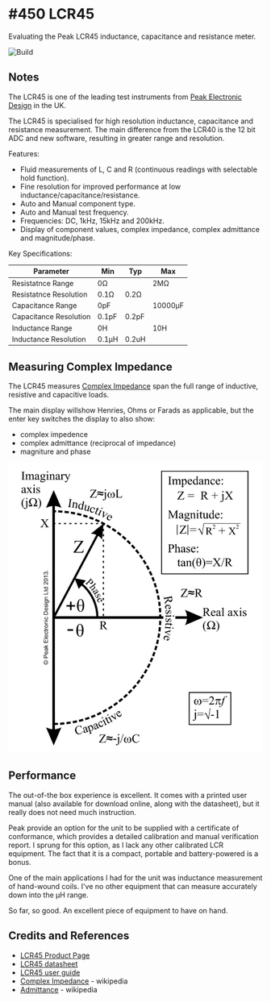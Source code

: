# #450 LCR45

Evaluating the Peak LCR45 inductance, capacitance and resistance meter.

![Build](./assets/LCR45_build.jpg?raw=true)

## Notes

The LCR45 is one of the leading test instruments from [Peak Electronic Design](https://www.peakelec.co.uk/acatalog/peak-test-instruments.html) in the UK.

The LCR45 is specialised for high resolution inductance, capacitance and resistance measurement.
The main difference from the LCR40 is the 12 bit ADC and new software, resulting in greater range and resolution.

Features:

* Fluid measurements of L, C and R (continuous readings with selectable hold function).
* Fine resolution for improved performance at low inductance/capacitance/resistance.
* Auto and Manual component type.
* Auto and Manual test frequency.
* Frequencies: DC, 1kHz, 15kHz and 200kHz.
* Display of component values, complex impedance, complex admittance and magnitude/phase.


Key Specifications:

| Parameter               | Min   | Typ   | Max |
|-------------------------|-------|-------|-----|
| Resistatnce Range       | 0Ω    |       | 2MΩ |
| Resistatnce Resolution  | 0.1Ω  | 0.2Ω  | |
| Capacitance Range       | 0pF   |       | 10000µF |
| Capacitance Resolution  | 0.1pF | 0.2pF |  |
| Inductance Range        | 0H    |       | 10H |
| Inductance Resolution   | 0.1µH |0.2uH  |  |


## Measuring Complex Impedance

The LCR45 measures [Complex Impedance](https://en.wikipedia.org/wiki/Electrical_impedance#Complex_impedance) span the full
range of inductive, resistive and capacitive loads.

The main display willshow Henries, Ohms or Farads as applicable, but the enter key switches the display to also show:

* complex impedence
* complex admittance (reciprocal of impedance)
* magniture and phase

![complex_impedance](./assets/complex_impedance.jpg?raw=true)


## Performance

The out-of-the box experience is excellent. It comes with a printed user manual (also available for download online, along with the datasheet),
but it really does not need much instruction.

Peak provide an option for the unit to be supplied with a certificate of conformance, which provides a detailed calibration and manual verification report.
I sprung for this option, as I lack any other calibrated LCR equipment. The fact that it is a compact, portable and battery-powered is a bonus.

One of the main applications I had for the unit was inductance measurement of hand-wound coils. I've no other equipment that can measure accurately
down into the µH range.

So far, so good. An excellent piece of equipment to have on hand.

## Credits and References
* [LCR45 Product Page](https://www.peakelec.co.uk/acatalog/lcr45-lcr-impedance-meter.html)
* [LCR45 datasheet](http://www.peakelec.co.uk/downloads/lcr45-datasheet-en.pdf)
* [LCR45 user guide](http://www.peakelec.co.uk/downloads/lcr45-userguide-en.pdf)
* [Complex Impedance](https://en.wikipedia.org/wiki/Electrical_impedance#Complex_impedance) - wikipedia
* [Admittance](https://en.wikipedia.org/wiki/Admittance) - wikipedia
